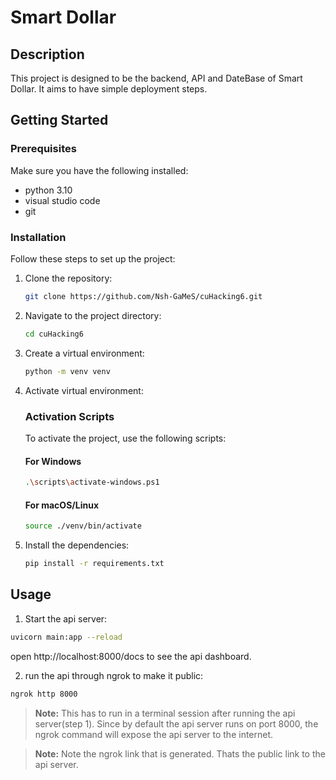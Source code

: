 # Smart Dollar

## Description
This project is designed to be the backend, API and DateBase of Smart Dollar. It aims to have simple deployment steps.

## Getting Started

### Prerequisites
Make sure you have the following installed:
- python 3.10
- visual studio code
- git

### Installation
Follow these steps to set up the project:
1. Clone the repository:
    ```bash
    git clone https://github.com/Nsh-GaMeS/cuHacking6.git
    ```
2. Navigate to the project directory:
    ```bash
    cd cuHacking6
    ```
3. Create a virtual environment:
    ```bash
    python -m venv venv
    ```

4. Activate virtual environment:    
    ### Activation Scripts
    To activate the project, use the following scripts:

    #### For Windows
    ```bash
    .\scripts\activate-windows.ps1
    ```

    #### For macOS/Linux
    ```bash
    source ./venv/bin/activate
    ```
5. Install the dependencies:
    ```bash
    pip install -r requirements.txt 
    ```


## Usage
1. Start the api server:
```bash
uvicorn main:app --reload
```

open http://localhost:8000/docs to see the api dashboard.

2. run the api through ngrok to make it public:
```bash
ngrok http 8000
```
> **Note:** This has to run in a terminal session after running the api server(step 1). Since by default the api server runs on port 8000, the ngrok command will expose the api server to the internet.

> **Note:** Note the ngrok link that is generated. Thats the public link to the api server.
